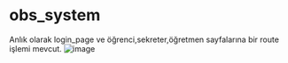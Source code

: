# obs_system
Anlık olarak login_page ve öğrenci,sekreter,öğretmen sayfalarına bir route işlemi mevcut.
![image](https://github.com/user-attachments/assets/9c98eed2-2f20-4992-9e68-caeaad08414d)
